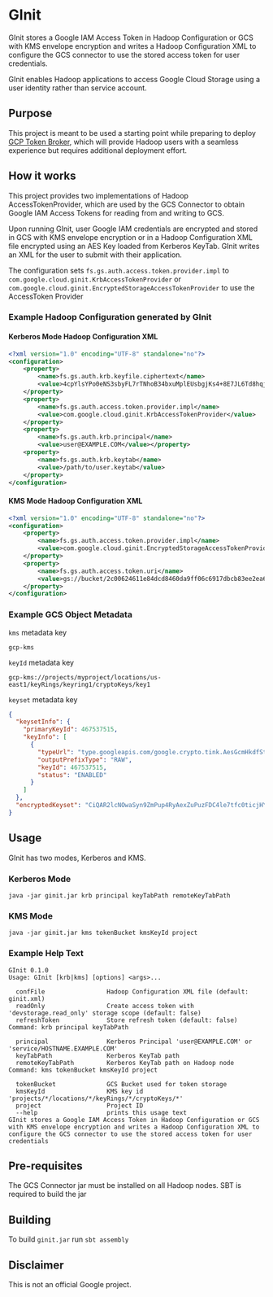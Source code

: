 # GInit

GInit stores a Google IAM Access Token in Hadoop Configuration or GCS with KMS envelope encryption and writes a Hadoop Configuration XML to configure the GCS connector to use the stored access token for user credentials.

GInit enables Hadoop applications to access Google Cloud Storage using a user identity rather than service account.


## Purpose

This project is meant to be used a starting point while preparing to deploy [GCP Token Broker](https://github.com/GoogleCloudPlatform/gcp-token-broker), which will provide Hadoop users with a seamless experience but requires additional deployment effort.


## How it works

This project provides two implementations of Hadoop AccessTokenProvider, which are used by the GCS Connector to obtain Google IAM Access Tokens for reading from and writing to GCS.

Upon running GInit, user Google IAM credentials are encrypted and stored in GCS with KMS envelope encryption or in a Hadoop Configuration XML file encrypted using an AES Key loaded from Kerberos KeyTab. GInit writes an XML for the user to submit with their application.

The configuration sets `fs.gs.auth.access.token.provider.impl` to `com.google.cloud.ginit.KrbAccessTokenProvider` or `com.google.cloud.ginit.EncryptedStorageAccessTokenProvider` to use the AccessToken Provider


### Example Hadoop Configuration generated by GInit

#### Kerberos Mode Hadoop Configuration XML

```xml
<?xml version="1.0" encoding="UTF-8" standalone="no"?>
<configuration>
    <property>
        <name>fs.gs.auth.krb.keyfile.ciphertext</name>
        <value>4cpYlsYPo0eNS3sbyFL7rTNhoB34bxuMplEUsbgjKs4+8E7JL6Td8hqjdcS0BoyPlL9v7pEEb............................BiDhC5U20wEdrWZBlvWZSnBOuH8I/Zk69705wTSkq9priCqyvGDVD9ubUM7bbE5I87j8VefJmwqKvJs/svC5EtOY2uQLWfukRJauar3NbrTFV2RTWisOLcGv4TQWFt5FMwbwu9gCKgJvlmFYTcR0Gvz9OE</value>
    </property>
    <property>
        <name>fs.gs.auth.access.token.provider.impl</name>
        <value>com.google.cloud.ginit.KrbAccessTokenProvider</value>
    </property>
    <property>
        <name>fs.gs.auth.krb.principal</name>
        <value>user@EXAMPLE.COM</value></property>
    <property>
        <name>fs.gs.auth.krb.keytab</name>
        <value>/path/to/user.keytab</value>
    </property>
</configuration>
```

#### KMS Mode Hadoop Configuration XML

```xml
<?xml version="1.0" encoding="UTF-8" standalone="no"?>
<configuration>
    <property>
        <name>fs.gs.auth.access.token.provider.impl</name>
        <value>com.google.cloud.ginit.EncryptedStorageAccessTokenProvider</value>
    </property>
    <property>
        <name>fs.gs.auth.access.token.uri</name>
        <value>gs://bucket/2c00624611e84dcd8460da9ff06c6917dbcb83ee2ea633e6e245b76d92dcb1b7</value>
    </property>
</configuration>
```

### Example GCS Object Metadata

`kms` metadata key

`gcp-kms`

`keyId` metadata key

`gcp-kms://projects/myproject/locations/us-east1/keyRings/keyring1/cryptoKeys/key1`

`keyset` metadata key

```json
{
  "keysetInfo": {
    "primaryKeyId": 467537515,
    "keyInfo": [
      {
        "typeUrl": "type.googleapis.com/google.crypto.tink.AesGcmHkdfStreamingKey",
        "outputPrefixType": "RAW",
        "keyId": 467537515,
        "status": "ENABLED"
      }
    ]
  },
  "encryptedKeyset": "CiQAR2lcNOwaSyn9ZmPup4RyAexZuPuzFDC4le7tfc0ticjHYRkSrAEA4UisTv2pqpxC0R8nUKx/CmLbwF..................................................AnrPFyRF1jy2rAtwX/5C9jK0b/t6qRnfEgJZWKyONa8uBlNLHdtHaEi9DXZir/JUJXTFvVywgJ9RaBFooVYuXmn+WD3czLhShHKJ7hQCdstVH59VhqBw7v+EEwgPImfsBc12ZzX6uwLTfJtcKe1ShliHMN"
}
```


## Usage

GInit has two modes, Kerberos and KMS.


### Kerberos Mode

`java -jar ginit.jar krb principal keyTabPath remoteKeyTabPath`


### KMS Mode

`java -jar ginit.jar kms tokenBucket kmsKeyId project`


### Example Help Text

```
GInit 0.1.0
Usage: GInit [krb|kms] [options] <args>...

  confFile                 Hadoop Configuration XML file (default: ginit.xml)
  readOnly                 Create access token with 'devstorage.read_only' storage scope (default: false)
  refreshToken             Store refresh token (default: false)
Command: krb principal keyTabPath

  principal                Kerberos Principal 'user@EXAMPLE.COM' or 'service/HOSTNAME.EXAMPLE.COM'
  keyTabPath               Kerberos KeyTab path
  remoteKeyTabPath         Kerberos KeyTab path on Hadoop node
Command: kms tokenBucket kmsKeyId project

  tokenBucket              GCS Bucket used for token storage
  kmsKeyId                 KMS key id 'projects/*/locations/*/keyRings/*/cryptoKeys/*'
  project                  Project ID
  --help                   prints this usage text
GInit stores a Google IAM Access Token in Hadoop Configuration or GCS with KMS envelope encryption and writes a Hadoop Configuration XML to configure the GCS connector to use the stored access token for user credentials
```


## Pre-requisites

The GCS Connector jar must be installed on all Hadoop nodes.
SBT is required to build the jar

## Building

To build `ginit.jar` run `sbt assembly`


## Disclaimer

This is not an official Google project.

